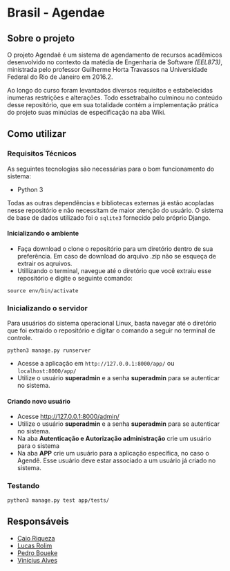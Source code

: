 # Brasil - Agendae


## Sobre o projeto

O projeto Agendaê é um sistema de agendamento de recursos acadêmicos desenvolvido no contexto da matédia de Engenharia de Software  *(EEL873)*, ministrada pelo professor Guilherme Horta Travassos na Universidade Federal do Rio de Janeiro em 2016.2.

Ao longo do curso foram levantados diversos requisitos e estabelecidas inumeras restrições e alterações. Todo essetrabalho culminou no conteúdo desse repositório, que em sua totalidade contém a implementação prática do projeto suas minúcias de especificação na aba Wiki.

## Como utilizar

### Requisitos Técnicos

As seguintes tecnologias são necessárias para o bom funcionamento do sistema:

- Python 3

Todas as outras dependências e bibliotecas externas já estão acopladas nesse repositório e não necessitam de maior atenção do usuário. O sistema de base de dados utilizado foi o `sqlite3` fornecido pelo próprio Django.

#### Inicializando o ambiente

- Faça download o clone o repositório para um diretório dentro de sua preferência. Em caso de download do arquivo .zip não se esqueça de extrair os aqruivos.
- Utillizando o terminal, navegue até o diretório que você extraiu esse repositório e digite o seguinte comando:
```
source env/bin/activate

```

### Inicializando o servidor

Para usuários do sistema operacional Linux, basta navegar até o diretório que foi extraido o repositório e digitar o comando a seguir no terminal de controle.

```
python3 manage.py runserver
```

- Acesse a aplicação em `http://127.0.0.1:8000/app/` ou `localhost:8000/app/`
- Utilize o usuário **superadmin** e a senha **superadmin** para se autenticar no sistema.

#### Criando novo usuário
- Acesse http://127.0.0.1:8000/admin/
- Utilize o usuário **superadmin** e a senha **superadmin** para se autenticar no sistema.
- Na aba **Autenticação e Autorização administração** crie um usuário para o sistema
- Na aba **APP** crie um usuário para a aplicação específica, no caso o Agendê. Esse usuário deve estar associado a um usuário já criado no sistema.

### Testando

```
python3 manage.py test app/tests/
```

## Responsáveis

- [Caio Riqueza](https://github.com/caiocrr)
- [Lucas Rolim](https://github.com/lucaslrolim)
- [Pedro Boueke](https://github.com/pboueke)
- [Vinícius Alves](https://github.com/vinicius-alves)
